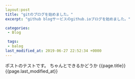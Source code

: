 ```yaml
---
layout:post
title: "gitのブログを始めました。"
excerpt: "github blogサービスのgithub.ioブログを始めました。"

categories:
 - Blog

 tags:
 - balog
last_modified_at: 2019-06-27 22:52:34 +0000
---
```

ポストのテストです。
ちゃんとできるかどうか
{{page.title}}
{{page.last_modified_at}}